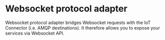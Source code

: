 # Websocket protocol adapter

Websocket protocol adapter bridges Websocket requests with the IoT Connector (i.e. AMQP destinations). It therefore allows you to expose your services via Websocket API.
